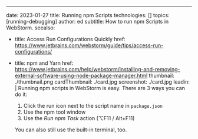 ---
date: 2023-01-27
title: Running npm Scripts
technologies: []
topics: [running-debugging]
author: ed
subtitle: How to run npm Scripts in WebStorm.
seealso:
- title: Access Run Configurations Quickly
  href: https://www.jetbrains.com/webstorm/guide/tips/access-run-configurations/
- title: npm and Yarn
  href: https://www.jetbrains.com/help/webstorm/installing-and-removing-external-software-using-node-package-manager.html
thumbnail: ./thumbnail.png
cardThumbnail: ./card.jpg
screenshot: ./card.jpg
leadin: |
  Running npm scripts in WebStorm is easy.
  There are 3 ways you can do it:
    1. Click the run icon next to the script name in `package.json`
    2. Use the npm tool window
    3. Use the _Run npm Task_ action (⌥F11 / Alt+F11)

  You can also still use the built-in terminal, too.
